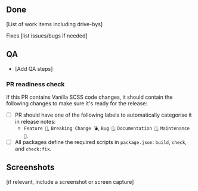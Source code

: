 ## Done

[List of work items including drive-bys]

Fixes [list issues/bugs if needed]

## QA

- [Add QA steps]

### PR readiness check

If this PR contains Vanilla SCSS code changes, it should contain the following changes to make sure it's ready for the release:

- [ ] PR should have one of the following labels to automatically categorise it in release notes:
  - `Feature 🎁`, `Breaking Change 💣`, `Bug 🐛`, `Documentation 📝`, `Maintenance 🔨`.
- [ ] All packages define the required scripts in `package.json`: `build`, `check`, and `check:fix`.

## Screenshots

[if relevant, include a screenshot or screen capture]
